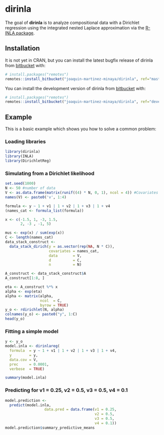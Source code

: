 
dirinla
=======

The goal of **dirinla** is to analyze compositional data with a Dirichlet regression using the integrated nested Laplace approximation via the [R-INLA package](http://www.r-inla.org).

Installation
------------

It is not yet in CRAN, but you can install the latest bugfix release of dirinla from [bitbucket](https://bitbucket.org/) with:

``` r
# install.packages("remotes")
remotes::install_bitbucket("joaquin-martinez-minaya/dirinla", ref="master")
```

You can install the development version of dirinla from [bitbucket](https://bitbucket.org/) with:

``` r
# install.packages("remotes")
remotes::install_bitbucket("joaquin-martinez-minaya/dirinla", ref="devel")
```

Example
-------

This is a basic example which shows you how to solve a common problem:

### Loading libraries

``` r
library(dirinla)
library(INLA)
library(DirichletReg)
```

### Simulating from a Dirichlet likelihood

``` r
set.seed(1000)
N <- 50 #number of data
V <- as.data.frame(matrix(runif((4) * N, 0, 1), ncol = 4)) #Covariates
names(V) <- paste0('v', 1:4)

formula <- y ~ 1 + v1 | 1 + v2 | 1 + v3 | 1 + v4
(names_cat <- formula_list(formula))

x <- c(-1.5, 1, -3, 1.5,
       2, -3 , -1, 5)

mus <- exp(x) / sum(exp(x))
C <- length(names_cat)
data_stack_construct <-
  data_stack_dirich(y = as.vector(rep(NA, N * C)),
                    covariates = names_cat,
                    data       = V,
                    d          = C,
                    n          = N)

A_construct <- data_stack_construct$A
A_construct[1:8, ]

eta <- A_construct %*% x
alpha <- exp(eta)
alpha <- matrix(alpha,
                ncol  = C,
                byrow = TRUE)
y_o <- rdirichlet(N, alpha)
colnames(y_o) <- paste0("y", 1:C)
head(y_o)
```

### Fitting a simple model

``` r
y <- y_o
model.inla <- dirinlareg(
  formula  = y ~ 1 + v1 | 1 + v2 | 1 + v3 | 1 + v4,
  y        = y,
  data.cov = V,
  prec     = 0.0001,
  verbose  = TRUE)

summary(model.inla)
```

### Predicting for v1 = 0.25, v2 = 0.5, v3 = 0.5, v4 = 0.1

``` r
model.prediction <-
  predict(model.inla,
                  data.pred = data.frame(v1 = 0.25,
                                         v2 = 0.5,
                                         v3 = 0.5,
                                         v4 = 0.1))
model.prediction$summary_predictive_means

```
